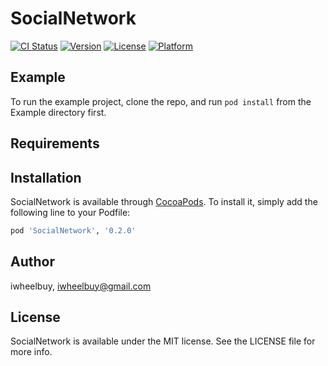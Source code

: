# SocialNetwork

[![CI Status](http://img.shields.io/travis/iwheelbuy/SocialNetwork.svg?style=flat)](https://travis-ci.org/iwheelbuy/SocialNetwork)
[![Version](https://img.shields.io/cocoapods/v/SocialNetwork.svg?style=flat)](http://cocoapods.org/pods/SocialNetwork)
[![License](https://img.shields.io/cocoapods/l/SocialNetwork.svg?style=flat)](http://cocoapods.org/pods/SocialNetwork)
[![Platform](https://img.shields.io/cocoapods/p/SocialNetwork.svg?style=flat)](http://cocoapods.org/pods/SocialNetwork)

## Example

To run the example project, clone the repo, and run `pod install` from the Example directory first.

## Requirements

## Installation

SocialNetwork is available through [CocoaPods](http://cocoapods.org). To install
it, simply add the following line to your Podfile:

```ruby
pod 'SocialNetwork', '0.2.0'
```

## Author

iwheelbuy, iwheelbuy@gmail.com

## License

SocialNetwork is available under the MIT license. See the LICENSE file for more info.
